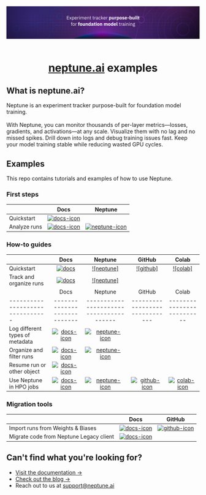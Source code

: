<div align="center">
    <img src="https://raw.githubusercontent.com/neptune-ai/neptune-client/assets/readme/Github-cover-022025.png" width="1500" />
    &nbsp;
 <h1><a href="https://neptune.ai">neptune.ai</a> examples</h1>
</div>

## What is neptune.ai?

Neptune is an experiment tracker purpose-built for foundation model training.<br>
<br>
With Neptune, you can monitor thousands of per-layer metrics—losses, gradients, and activations—at any scale. Visualize them with no lag and no missed spikes. Drill down into logs and debug training issues fast. Keep your model training stable while reducing wasted GPU cycles.<br>

## Examples

This repo contains tutorials and examples of how to use Neptune.

### First steps

|                          | Docs                         | Neptune                                 |
| ------------------------ | ---------------------------- | --------------------------------------- |
| Quickstart               | [![docs-icon]][quickstart]   |                                         |
| Analyze runs             | [![docs-icon]][analyze-runs] | [![neptune-icon]][analyze-runs-example] |

### How-to guides

| | Docs | Neptune | GitHub | Colab
| ----------- | :---: | :---: | :------: | :---:
| Quickstart | [![docs]](https://docs-beta.neptune.ai/quickstart) | [![neptune]](https://scale.neptune.ai/o/examples/org/quickstart/reports/9ea26258-2aed-4441-9b58-bab619215f6f) | [![github]](how-to-guides/quickstart/scripts/neptune_scale_quickstart.ipynb) | [![colab]](https://colab.research.google.com/github/neptune-ai/scale-examples/blob/master/how-to-guides/quickstart/notebooks/neptune_scale_quickstart.ipynb)
| Track and organize runs | [![docs]](https://docs-beta.neptune.ai/experiments_table) | [![neptune]](https://scale.neptune.ai/o/examples/org/LLM-Pretraining/runs/table?viewId=9e6a41f4-69a5-4d9f-951c-b1304f2acf12&dash=table)
|                                 | Docs                         | Neptune                                 | GitHub                         | Colab                      |
| ------------------------------- | ---------------------------- | --------------------------------------- | ------------------------------ | -------------------------- |
| Log different types of metadata | [![docs-icon]][log-metadata] | [![neptune-icon]][log-metadata-example] |                                |                            |
| Organize and filter runs        | [![docs-icon]][runs-table]   | [![neptune-icon]][runs-table-example]   |                                |                            |
| Resume run or other object      | [![docs-icon]][resume-run]   |                                         |                                |                            |
| Use Neptune in HPO jobs         | [![docs-icon]][hpo]          | [![neptune-icon]][hpo-example]          | [![github-icon]][hpo-notebook] | [![colab-icon]][hpo-colab] |

### Migration tools

|                                         | Docs                         | GitHub                            |
| --------------------------------------- | -----------------------------| --------------------------------- |
| Import runs from Weights & Biases       | [![docs-icon]][from-wandb]   | [![github-icon]][from-wandb-code] |
| Migrate code from Neptune Legacy client | [![docs-icon]][from-legacy]  |                                   |

## Can't find what you're looking for?

- [Visit the documentation &rarr;][docs]
- [Check out the blog &rarr;][blog]
- Reach out to us at [support@neptune.ai](mailto:support@neptune.ai)


<!-- Internal -->
[from-wandb-code]: utils/migration_tools/from_wandb/
[hpo-notebook]: how-to-guides/hpo/notebooks/Neptune_HPO.ipynb
[hpo-colab]: https://colab.research.google.com/github/neptune-ai/scale-examples/blob/master/how-to-guides/hpo/notebooks/Neptune_HPO.ipynb

<!-- External -->
[blog]: https://neptune.ai/blog
[docs]: https://docs.neptune.ai/
[analyze-runs]: https://docs.neptune.ai/analyze_runs
[analyze-runs-example]: https://scale.neptune.ai/o/examples/org/LLM-Pretraining/runs/compare?viewId=standard-view&detailsTab=dashboard&dash=dashboard&dashboardId=9e745b6c-2c98-4e23-abbc-9b56d8123fb8&type=run&compare=auto-3
[from-legacy]: https://docs.neptune.ai/migration_neptune
[from-wandb]: https://docs.neptune.ai/migration_wandb
[hpo]: https://docs.neptune.ai/hpo_tutorial
[hpo-example]: https://scale.neptune.ai/o/examples/org/hpo/runs/table?viewId=9d44261f-32a1-42e7-96ff-9b35edc4be66
[log-metadata]: https://docs.neptune.ai/log_metadata
[log-metadata-example]: https://scale.neptune.ai/o/examples/org/LLM-Pretraining/runs/details?viewId=9e6a41f4-69a5-4d9f-951c-b1304f2acf12&detailsTab=dashboard&dashboardId=9e6a5c4c-0c39-491f-9811-87eeb39a2603&runIdentificationKey=LLM-29&type=run&compare=uMlyIDUTmecveIHVma0eEB95Ei5xu8F_9qHOh0nynbtM
[quickstart]: https://docs.neptune.ai/quickstart
[resume-run]: https://docs.neptune.ai/resume_run
[runs-table]: https://docs.neptune.ai/runs_table
[runs-table-example]: https://scale.neptune.ai/o/examples/org/LLM-Pretraining/runs/table?viewId=9e746462-f045-4ff2-9ac4-e41fa349b04d&detailsTab=dashboard&dash=table&type=run&compare=auto-5

<!-- Clickable icons -->
[docs-icon]: https://neptune.ai/wp-content/uploads/2023/06/file_icon.svg "Read the documentation"
[neptune-icon]: https://neptune.ai/wp-content/uploads/2023/01/Signet-svg-16x16-1.svg "See Neptune example"
[github-icon]: https://neptune.ai/wp-content/uploads/2023/06/Github-Monochrome-1.svg "See code on GitHub"
[colab-icon]: https://neptune.ai/wp-content/uploads/colab-icon.png "Open in Colab"

